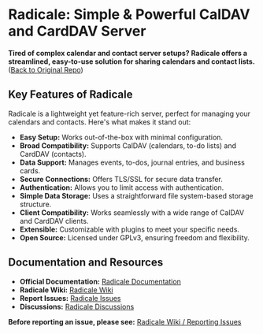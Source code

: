 # Radicale: Simple & Powerful CalDAV and CardDAV Server

**Tired of complex calendar and contact server setups? Radicale offers a streamlined, easy-to-use solution for sharing calendars and contact lists.**  ([Back to Original Repo](https://github.com/Kozea/Radicale))

## Key Features of Radicale

Radicale is a lightweight yet feature-rich server, perfect for managing your calendars and contacts. Here's what makes it stand out:

*   **Easy Setup:** Works out-of-the-box with minimal configuration.
*   **Broad Compatibility:** Supports CalDAV (calendars, to-do lists) and CardDAV (contacts).
*   **Data Support:** Manages events, to-dos, journal entries, and business cards.
*   **Secure Connections:** Offers TLS/SSL for secure data transfer.
*   **Authentication:**  Allows you to limit access with authentication.
*   **Simple Data Storage:** Uses a straightforward file system-based storage structure.
*   **Client Compatibility:** Works seamlessly with a wide range of CalDAV and CardDAV clients.
*   **Extensible:** Customizable with plugins to meet your specific needs.
*   **Open Source:**  Licensed under GPLv3, ensuring freedom and flexibility.

##  Documentation and Resources

*   **Official Documentation:** [Radicale Documentation](https://radicale.org/master.html)
*   **Radicale Wiki:** [Radicale Wiki](https://github.com/Kozea/Radicale/wiki)
*   **Report Issues:** [Radicale Issues](https://github.com/Kozea/Radicale/issues)
*   **Discussions:** [Radicale Discussions](https://github.com/Kozea/Radicale/discussions)

**Before reporting an issue, please see:** [Radicale Wiki / Reporting Issues](https://github.com/Kozea/Radicale/wiki/01-‐-Reporting-Issues)